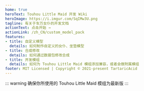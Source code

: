 ```yaml
---
home: true
heroText: Touhou Little Maid 开发 Wiki
heroImage: https://i.imgur.com/SqIMw3U.png
tagline: 有关于车万女仆的开发文档
actionText: 点击开始 →
actionLink: /zh_CN/custom_model_pack
features:
- title: 自定义模型
  details: 如何制作自定义的女仆、坐垫模型
- title: 合成修改
  details: 如何通过数据包修改合成
- title: 开发模组
  details: 如何为 Touhou Little Maid 模组添加兼容，或者会做附属模组
footer: MIT Licensed | Copyright © 2021-present TartaricAcid
---
```

::: warning
确保你所使用的 Touhou Little Maid 模组为最新版
:::
